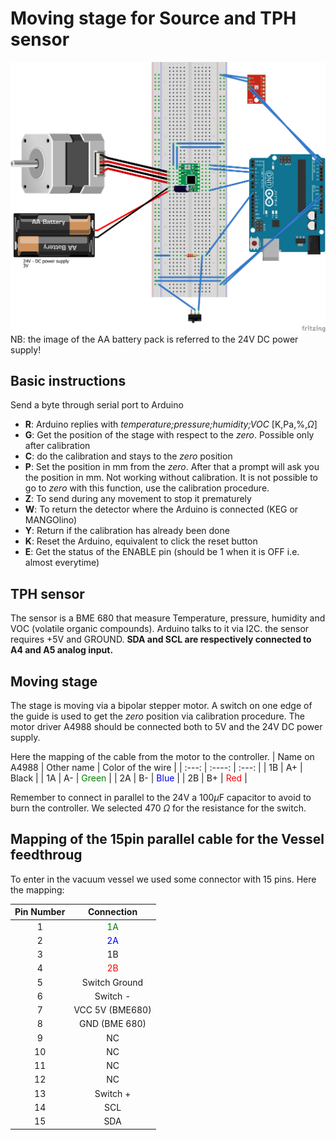 # Moving stage for Source and TPH sensor

![Basic electrical Schetch](Schetch_bb.png)
NB: the image of the AA battery pack is referred to the 24V DC power supply!

## Basic instructions
Send a byte through serial port to Arduino

- **R**: Arduino replies with *temperature;pressure;humidity;VOC* [K,Pa,%,$\Omega$]
- **G**: Get the position of the stage with respect to the *zero*. Possible only after calibration
- **C**: do the calibration and stays to the *zero* position
- **P**: Set the position in mm from the *zero*. After that a prompt will ask you the position in mm. Not working without calibration. It is not possible to go to *zero* with this function, use the calibration procedure.
- **Z**: To send during any movement to stop it prematurely
- **W**: To return the detector where the Arduino is connected (KEG or MANGOlino)
- **Y**: Return if the calibration has already been done
- **K**: Reset the Arduino, equivalent to click the reset button
- **E**: Get the status of the ENABLE pin (should be 1 when it is OFF i.e. almost everytime)

## TPH sensor

The sensor is a BME 680 that measure Temperature, pressure, humidity and VOC (volatile organic compounds).
Arduino talks to it via I2C. the sensor requires +5V and GROUND. **SDA and SCL are respectively connected to A4 and A5 analog input.**

## Moving stage

The stage is moving via a bipolar stepper motor. A switch on one edge of the guide is used to get the *zero* position via calibration procedure. The motor driver A4988 should be connected both to 5V and the 24V DC power supply.

Here the mapping of the cable from the motor to the controller.
| Name on A4988      | Other name | Color of the wire     |
| :---:        |    :----:   |          :---: |
| 1B      | A+       | Black   |
| 1A   | A-        | <span style="color:green">Green</span>      |
| 2A   | B-        | <span style="color:blue">Blue</span>      |
| 2B   | B+        | <span style="color:red">Red</span>      |

Remember to connect in parallel to the 24V a 100$\mu$F capacitor to avoid to burn the controller.
We selected 470 $\Omega$ for the resistance for the switch.

## Mapping of the 15pin parallel cable for the Vessel feedthroug

To enter in the vacuum vessel we used some connector with 15 pins. Here the mapping:

| Pin Number      | Connection |
| :---:        |    :----:   |
| 1      | <span style="color:green">1A</span>       |
| 2      | <span style="color:blue">2A</span>       |
| 3      | 1B       |
| 4      | <span style="color:red">2B</span>       |
| 5      | Switch Ground       |
| 6      | Switch -       |
| 7      | VCC 5V (BME680)       |
| 8      | GND (BME 680)      |
| 9      | NC       |
| 10      | NC       |
| 11     | NC       |
| 12      | NC       |
| 13      | Switch +       |
| 14      | SCL       |
| 15      | SDA       |

